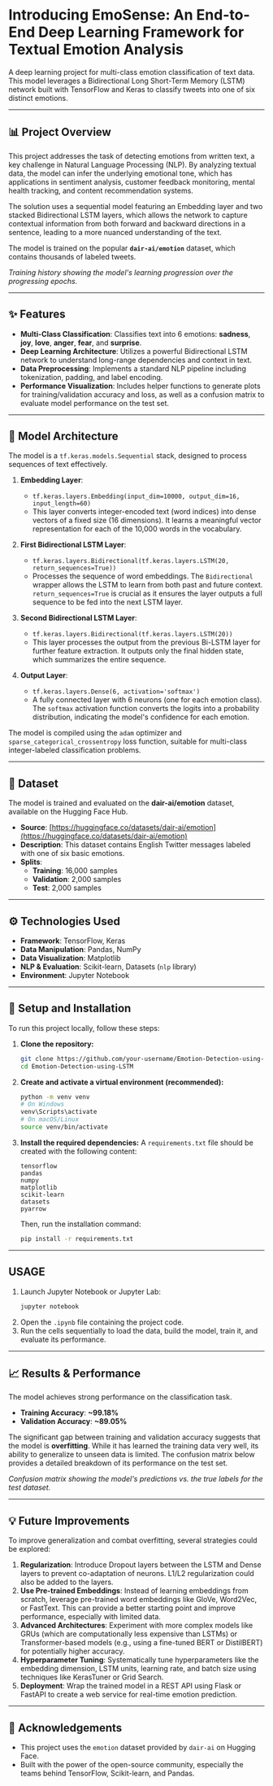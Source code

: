 # Introducing EmoSense: An End-to-End Deep Learning Framework for Textual Emotion Analysis

[](https://www.python.org/downloads/)
[](https://www.tensorflow.org/)
[](https://opensource.org/licenses/MIT)

A deep learning project for multi-class emotion classification of text data. This model leverages a Bidirectional Long Short-Term Memory (LSTM) network built with TensorFlow and Keras to classify tweets into one of six distinct emotions.

-----

## 📊 Project Overview

This project addresses the task of detecting emotions from written text, a key challenge in Natural Language Processing (NLP). By analyzing textual data, the model can infer the underlying emotional tone, which has applications in sentiment analysis, customer feedback monitoring, mental health tracking, and content recommendation systems.

The solution uses a sequential model featuring an Embedding layer and two stacked Bidirectional LSTM layers, which allows the network to capture contextual information from both forward and backward directions in a sentence, leading to a more nuanced understanding of the text.

The model is trained on the popular **`dair-ai/emotion`** dataset, which contains thousands of labeled tweets.

*Training history showing the model's learning progression over the progressing epochs.*

-----

## ✨ Features

  * **Multi-Class Classification**: Classifies text into 6 emotions: **sadness**, **joy**, **love**, **anger**, **fear**, and **surprise**.
  * **Deep Learning Architecture**: Utilizes a powerful Bidirectional LSTM network to understand long-range dependencies and context in text.
  * **Data Preprocessing**: Implements a standard NLP pipeline including tokenization, padding, and label encoding.
  * **Performance Visualization**: Includes helper functions to generate plots for training/validation accuracy and loss, as well as a confusion matrix to evaluate model performance on the test set.

-----

## 🧠 Model Architecture

The model is a `tf.keras.models.Sequential` stack, designed to process sequences of text effectively.

1.  **Embedding Layer**:

      * `tf.keras.layers.Embedding(input_dim=10000, output_dim=16, input_length=60)`
      * This layer converts integer-encoded text (word indices) into dense vectors of a fixed size (16 dimensions). It learns a meaningful vector representation for each of the 10,000 words in the vocabulary.

2.  **First Bidirectional LSTM Layer**:

      * `tf.keras.layers.Bidirectional(tf.keras.layers.LSTM(20, return_sequences=True))`
      * Processes the sequence of word embeddings. The `Bidirectional` wrapper allows the LSTM to learn from both past and future context. `return_sequences=True` is crucial as it ensures the layer outputs a full sequence to be fed into the next LSTM layer.

3.  **Second Bidirectional LSTM Layer**:

      * `tf.keras.layers.Bidirectional(tf.keras.layers.LSTM(20))`
      * This layer processes the output from the previous Bi-LSTM layer for further feature extraction. It outputs only the final hidden state, which summarizes the entire sequence.

4.  **Output Layer**:

      * `tf.keras.layers.Dense(6, activation='softmax')`
      * A fully connected layer with 6 neurons (one for each emotion class). The `softmax` activation function converts the logits into a probability distribution, indicating the model's confidence for each emotion.

The model is compiled using the `adam` optimizer and `sparse_categorical_crossentropy` loss function, suitable for multi-class integer-labeled classification problems.

-----

## 💾 Dataset

The model is trained and evaluated on the **dair-ai/emotion** dataset, available on the Hugging Face Hub.

  * **Source**: [https://huggingface.co/datasets/dair-ai/emotion](https://huggingface.co/datasets/dair-ai/emotion)
  * **Description**: This dataset contains English Twitter messages labeled with one of six basic emotions.
  * **Splits**:
      * **Training**: 16,000 samples
      * **Validation**: 2,000 samples
      * **Test**: 2,000 samples

-----

## ⚙️ Technologies Used

  * **Framework**: TensorFlow, Keras
  * **Data Manipulation**: Pandas, NumPy
  * **Data Visualization**: Matplotlib
  * **NLP & Evaluation**: Scikit-learn, Datasets (`nlp` library)
  * **Environment**: Jupyter Notebook

-----

## 🚀 Setup and Installation

To run this project locally, follow these steps:

1.  **Clone the repository:**

    ```bash
    git clone https://github.com/your-username/Emotion-Detection-using-LSTM.git
    cd Emotion-Detection-using-LSTM
    ```

2.  **Create and activate a virtual environment (recommended):**

    ```bash
    python -m venv venv
    # On Windows
    venv\Scripts\activate
    # On macOS/Linux
    source venv/bin/activate
    ```

3.  **Install the required dependencies:**
    A `requirements.txt` file should be created with the following content:

    ```
    tensorflow
    pandas
    numpy
    matplotlib
    scikit-learn
    datasets
    pyarrow
    ```

    Then, run the installation command:

    ```bash
    pip install -r requirements.txt
    ```

-----

## USAGE

1.  Launch Jupyter Notebook or Jupyter Lab:
    ```bash
    jupyter notebook
    ```
2.  Open the `.ipynb` file containing the project code.
3.  Run the cells sequentially to load the data, build the model, train it, and evaluate its performance.

-----

## 📈 Results & Performance

The model achieves strong performance on the classification task.

  * **Training Accuracy**: **\~99.18%**
  * **Validation Accuracy**: **\~89.05%**

The significant gap between training and validation accuracy suggests that the model is **overfitting**. While it has learned the training data very well, its ability to generalize to unseen data is limited. The confusion matrix below provides a detailed breakdown of its performance on the test set.

*Confusion matrix showing the model's predictions vs. the true labels for the test dataset.*

-----

## 💡 Future Improvements

To improve generalization and combat overfitting, several strategies could be explored:

1.  **Regularization**: Introduce Dropout layers between the LSTM and Dense layers to prevent co-adaptation of neurons. L1/L2 regularization could also be added to the layers.
2.  **Use Pre-trained Embeddings**: Instead of learning embeddings from scratch, leverage pre-trained word embeddings like GloVe, Word2Vec, or FastText. This can provide a better starting point and improve performance, especially with limited data.
3.  **Advanced Architectures**: Experiment with more complex models like GRUs (which are computationally less expensive than LSTMs) or Transformer-based models (e.g., using a fine-tuned BERT or DistilBERT) for potentially higher accuracy.
4.  **Hyperparameter Tuning**: Systematically tune hyperparameters like the embedding dimension, LSTM units, learning rate, and batch size using techniques like KerasTuner or Grid Search.
5.  **Deployment**: Wrap the trained model in a REST API using Flask or FastAPI to create a web service for real-time emotion prediction.

-----


## 🙏 Acknowledgements

  * This project uses the `emotion` dataset provided by `dair-ai` on Hugging Face.
  * Built with the power of the open-source community, especially the teams behind TensorFlow, Scikit-learn, and Pandas.
